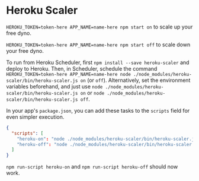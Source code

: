 # Heroku Scaler

`HEROKU_TOKEN=token-here APP_NAME=name-here npm start on` to scale up your free dyno.

`HEROKU_TOKEN=token-here APP_NAME=name-here npm start off` to scale down your free dyno.

To run from Heroku Scheduler, first `npm install --save heroku-scaler` and deploy to Heroku. Then, in Scheduler, schedule the command `HEROKU_TOKEN=token-here APP_NAME=name-here node ./node_modules/heroku-scaler/bin/heroku-scaler.js on` (or `off`). Alternatively, set the environment variables beforehand, and just use `node ./node_modules/heroku-scaler/bin/heroku-scaler.js on` or `node ./node_modules/heroku-scaler/bin/heroku-scaler.js off`.

In your app's `package.json`, you can add these tasks to the `scripts` field for even simpler execution.

```json
{
  "scripts": [
    "heroku-on": "node ./node_modules/heroku-scaler/bin/heroku-scaler.js on",
    "heroku-off": "node ./node_modules/heroku-scaler/bin/heroku-scaler.js off"
  ]
}
```
`npm run-script heroku-on` and `npm run-script heroku-off` should now work.
